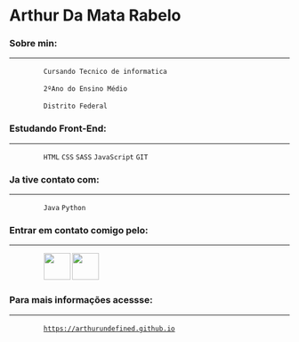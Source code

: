 # Arthur Da Mata Rabelo

### Sobre min:
---

⠀⠀⠀⠀⠀⠀<code>Cursando Tecnico de informatica</code>

⠀⠀⠀⠀⠀⠀<code>2ºAno do Ensino Médio</code>

⠀⠀⠀⠀⠀⠀<code>Distrito Federal</code>

### Estudando Front-End: 
----

⠀⠀⠀⠀⠀⠀`HTML` `CSS` `SASS` `JavaScript` `GIT`


### Ja tive contato com:
---

⠀⠀⠀⠀⠀⠀`Java` `Python`

### Entrar em contato comigo pelo:
---

⠀⠀⠀⠀⠀⠀<code><a href="https://www.linkedin.com/in/arthur-rabelo-5663871b6/"><img width="48px" src="https://img.icons8.com/wired/64/000000/linkedin--v1.png" /></a></code> <code><a href="https://api.whatsapp.com/send?phone=5561995022477"><img width="48px" src="https://img.icons8.com/wired/64/000000/whatsapp.png" /></a></code>

### Para mais informações acessse:
---

⠀⠀⠀⠀⠀⠀<code>https://arthurundefined.github.io</code>

